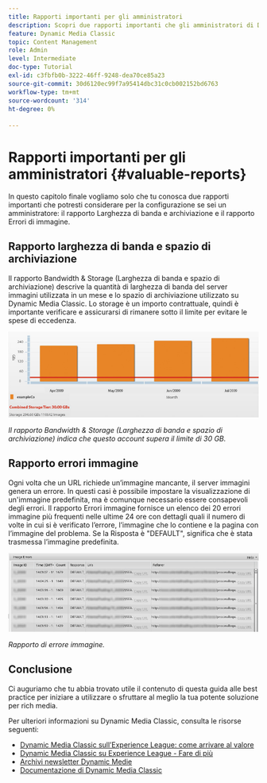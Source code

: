 ```yaml
---
title: Rapporti importanti per gli amministratori
description: Scopri due rapporti importanti che gli amministratori di Dynamic Media Classic dovrebbero considerare per la configurazione.
feature: Dynamic Media Classic
topic: Content Management
role: Admin
level: Intermediate
doc-type: Tutorial
exl-id: c3fbfb0b-3222-46ff-9248-dea70ce85a23
source-git-commit: 30d6120ec99f7a95414dbc31c0cb002152bd6763
workflow-type: tm+mt
source-wordcount: '314'
ht-degree: 0%

---
```


# Rapporti importanti per gli amministratori {#valuable-reports}

In questo capitolo finale vogliamo solo che tu conosca due rapporti importanti che potresti considerare per la configurazione se sei un amministratore: il rapporto Larghezza di banda e archiviazione e il rapporto Errori di immagine.

## Rapporto larghezza di banda e spazio di archiviazione

Il rapporto Bandwidth &amp; Storage (Larghezza di banda e spazio di archiviazione) descrive la quantità di larghezza di banda del server immagini utilizzata in un mese e lo spazio di archiviazione utilizzato su Dynamic Media Classic. Lo storage è un importo contrattuale, quindi è importante verificare e assicurarsi di rimanere sotto il limite per evitare le spese di eccedenza.

![immagine](assets/valuable-reports/reports-1.jpg)

_Il rapporto Bandwidth &amp; Storage (Larghezza di banda e spazio di archiviazione) indica che questo account supera il limite di 30 GB._

## Rapporto errori immagine

Ogni volta che un URL richiede un’immagine mancante, il server immagini genera un errore. In questi casi è possibile impostare la visualizzazione di un&#39;immagine predefinita, ma è comunque necessario essere consapevoli degli errori. Il rapporto Errori immagine fornisce un elenco dei 20 errori immagine più frequenti nelle ultime 24 ore con dettagli quali il numero di volte in cui si è verificato l’errore, l’immagine che lo contiene e la pagina con l’immagine del problema. Se la Risposta è &quot;DEFAULT&quot;, significa che è stata trasmessa l’immagine predefinita.

![immagine](assets/valuable-reports/reports-2.jpg)

_Rapporto di errore immagine._

## Conclusione

Ci auguriamo che tu abbia trovato utile il contenuto di questa guida alle best practice per iniziare a utilizzare o sfruttare al meglio la tua potente soluzione per rich media.

Per ulteriori informazioni su Dynamic Media Classic, consulta le risorse seguenti:

- [Dynamic Media Classic sull’Experience League: come arrivare al valore](https://guided.adobe.com/?launch=AEM-5a#recommended/solutions/experience-manager)
- [Dynamic Media Classic su Experience League - Fare di più](https://guided.adobe.com/?launch=AEM-6a#recommended/solutions/experience-manager)
- [Archivi newsletter Dynamic Medie](https://experienceleague.adobe.com/docs/dynamic-media-classic/using/dynamic-media-newsletter.html)
- [Documentazione di Dynamic Media Classic](https://experienceleague.adobe.com/docs/dynamic-media-classic/using/home.html)
